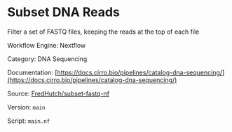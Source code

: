 # Subset DNA Reads

Filter a set of FASTQ files, keeping the reads at the top of each file


Workflow Engine: Nextflow


Category: DNA Sequencing


Documentation: [https://docs.cirro.bio/pipelines/catalog-dna-sequencing/](https://docs.cirro.bio/pipelines/catalog-dna-sequencing/)


Source: [FredHutch/subset-fastq-nf](FredHutch/subset-fastq-nf)


Version: `main`


Script: `main.nf`
